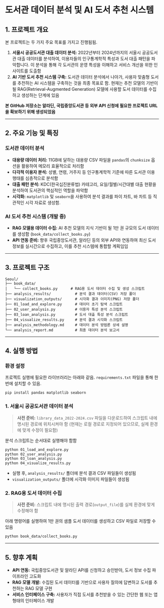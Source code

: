 # 도서관 데이터 분석 및 AI 도서 추천 시스템

## 1. 프로젝트 개요

본 프로젝트는 두 가지 주요 목표를 가지고 진행됨됨.

1.  **서울시 공공도서관 대출 데이터 분석:** 2022년부터 2024년까지의 서울시 공공도서관 대출 데이터를 분석하여, 이용자들의 인구통계학적 특성과 도서 대출 패턴을 파악합니다. 이 분석을 통해 각 도서관의 운영 특성을 이해하고 서비스 개선을 위한 인사이트를 도출함
2.  **AI 기반 도서 추천 시스템 구축:** 도서관 데이터 분석에서 나아가, 사용자 맞춤형 도서를 추천하는 AI 시스템을 구축하는 것을 최종 목표로 함. 현재는 추천 모델의 기반이 될 RAG(Retrieval-Augmented Generation) 모델에 사용할 도서 데이터를 수집하고 생성하는 단계에 있음

**본 GitHub 저장소는 알라딘, 국립중앙도서관 등 외부 API 신청에 필요한 프로젝트 URL을 확보하기 위해 생성되었음**

---

## 2. 주요 기능 및 특징

### 도서관 데이터 분석
- **대용량 데이터 처리:** 11GB에 달하는 대용량 CSV 파일을 `pandas`의 `chunksize` 옵션을 활용하여 메모리 효율적으로 처리함
- **다각적 이용자 분석:** 성별, 연령, 거주지 등 인구통계학적 기준에 따른 도서관 이용 행태를 심층적으로 분석함
- **대출 패턴 분석:** KDC(한국십진분류법) 카테고리, 요일/월별/시간대별 대출 현황을 분석하여 도서관의 핵심적인 역할을 파악함
- **시각화:** `matplotlib` 및 `seaborn`을 사용하여 분석 결과를 파이 차트, 바 차트 등 직관적인 시각 자료로 생성함.

### AI 도서 추천 시스템 (개발 중)
- **RAG 모델용 데이터 수집:** AI 추천 모델의 지식 기반이 될 1만 권 규모의 도서 데이터를 생성함 (`book_data/collect_books.py`)
- **API 연동 준비:** 향후 국립중앙도서관, 알라딘 등의 외부 API와 연동하여 최신 도서 정보를 실시간으로 수집하고, 이를 추천 시스템에 통합할 계획임임

---

## 3. 프로젝트 구조

```
Seoul/
├── book_data/
│   └── collect_books.py      # RAG용 도서 데이터 수집 및 생성 스크립트
├── analysis_results/           # 분석 결과 데이터(CSV) 저장 폴더
├── visualization_outputs/      # 시각화 결과 이미지(PNG) 저장 폴더
├── 01_load_and_explore.py      # 데이터 초기 탐색 스크립트
├── 02_user_analysis.py         # 이용자 특성 분석 스크립트
├── 03_loan_analysis.py         # 도서 대출 특성 분석 스크립트
├── 04_visualize_results.py     # 분석 결과 시각화 스크립트
├── analysis_methodology.md     # 데이터 분석 방법론 상세 설명
└── analysis_report.md          # 최종 데이터 분석 보고서
```

---

## 4. 실행 방법

### 환경 설정
프로젝트 실행에 필요한 라이브러리는 아래와 같음. `requirements.txt` 파일을 통해 한 번에 설치할 수 있음.

```bash
pip install pandas matplotlib seaborn
```

### 1. 서울시 공공도서관 데이터 분석
> **사전 준비:** `library_data_2022-2024.csv` 파일을 다운로드하여 스크립트 내에 명시된 경로에 위치시켜야 함 (현재는 로컬 경로로 지정되어 있으므로, 실제 환경에 맞게 수정이 필요함)

분석 스크립트는 순서대로 실행해야 함함

```bash
python 01_load_and_explore.py
python 02_user_analysis.py
python 03_loan_analysis.py
python 04_visualize_results.py
```
- 실행 후, `analysis_results/` 폴더에 분석 결과 CSV 파일들이 생성됨
- `visualization_outputs/` 폴더에 시각화 이미지 파일들이 생성됨

### 2. RAG용 도서 데이터 수집
> **사전 준비:** 스크립트 내에 명시된 출력 경로(`output_file`)를 실제 환경에 맞게 수정해야 함

아래 명령어를 실행하여 1만 권의 샘플 도서 데이터를 생성하고 CSV 파일로 저장할 수 있음

```bash
python book_data/collect_books.py
```

---

## 5. 향후 계획
- **API 연동:** 국립중앙도서관 및 알라딘 API를 신청하고 승인받아, 도서 정보 수집 파이프라인 고도화
- **RAG 모델 개발:** 수집된 도서 데이터를 기반으로 사용자 질의에 답변하고 도서를 추천하는 RAG 모델 구현
- **서비스 인터페이스 구축:** 사용자가 직접 도서를 추천받을 수 있는 간단한 웹 또는 앱 형태의 인터페이스 개발
